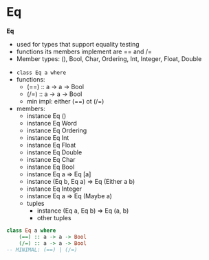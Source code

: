 # Eq

**Eq**
- used for types that support equality testing
- functions its members implement are == and /=
- Member types: (), Bool, Char, Ordering, Int, Integer, Float, Double




* `class Eq a where`
* functions:
  - (==) :: a -> a -> Bool
  - (/=) :: a -> a -> Bool
  - min impl: either (==) ot (/=)
* members:
  - instance Eq ()
  - instance Eq Word
  - instance Eq Ordering
  - instance Eq Int
  - instance Eq Float
  - instance Eq Double
  - instance Eq Char
  - instance Eq Bool
  - instance Eq a => Eq [a]
  - instance (Eq b, Eq a) => Eq (Either a b)
  - instance Eq Integer
  - instance Eq a => Eq (Maybe a)
  - tuples
    - instance (Eq a, Eq b) => Eq (a, b)
    - other tuples



```hs
class Eq a where
    (==) :: a -> a -> Bool
    (/=) :: a -> a -> Bool
-- MINIMAL: (==) | (/=)
```
